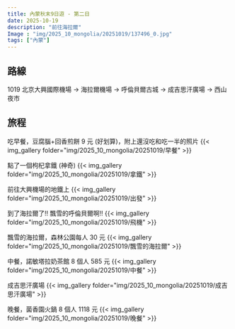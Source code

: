 ```yaml
---
title: 內蒙秋末9日遊 - 第二日
date: 2025-10-19
description: "前往海拉爾"
Image : "img/2025_10_mongolia/20251019/137496_0.jpg"
tags: ["內蒙"]
---
```


## 路線
1019 北京大興國際機場 → 海拉爾機場 → 呼倫貝爾古城 → 成吉思汗廣場 → 西山夜市

## 旅程

吃早餐，豆腐腦+回香煎餅 9 元 (好划算)，附上還沒吃和吃一半的照片
{{< img_gallery  folder="img/2025_10_mongolia/20251019/早餐" >}}

點了一個枸杞拿鐵 (神奇)
{{< img_gallery  folder="img/2025_10_mongolia/20251019/拿鐵" >}}

前往大興機場的地鐵上
{{< img_gallery  folder="img/2025_10_mongolia/20251019/出發" >}}

到了海拉爾了!! 飄雪的呼倫貝爾啊!!
{{< img_gallery  folder="img/2025_10_mongolia/20251019/飛機" >}}

飄雪的海拉爾，森林公園每人 30 元
{{< img_gallery  folder="img/2025_10_mongolia/20251019/飄雪的海拉爾" >}}

中餐，諾敏塔拉奶茶館 8 個人 585 元
{{< img_gallery  folder="img/2025_10_mongolia/20251019/中餐" >}}

成吉思汗廣場
{{< img_gallery  folder="img/2025_10_mongolia/20251019/成吉思汗廣場" >}}

晚餐，菌香園火鍋 8 個人 1118 元
{{< img_gallery  folder="img/2025_10_mongolia/20251019/晚餐" >}}
